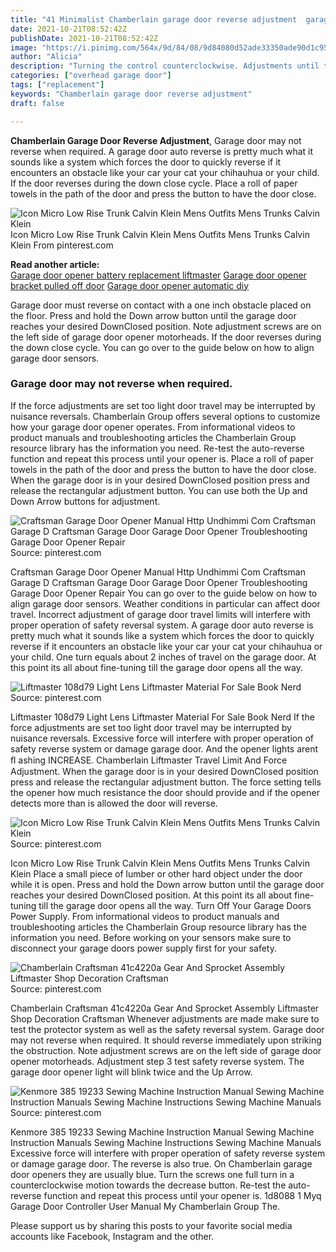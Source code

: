 ```yaml
---
title: "41 Minimalist Chamberlain garage door reverse adjustment  garage door Style"
date: 2021-10-21T08:52:42Z
publishDate: 2021-10-21T08:52:42Z
image: "https://i.pinimg.com/564x/9d/84/08/9d84080d52ade33350ade90d1c9562a4.jpg"
author: "Alicia"
description: "Turning the control counterclockwise. Adjustments until the door reverses normally. Chamberlain garage door reverse adjustment"
categories: ["overhead garage door"]
tags: ["replacement"]
keywords: "Chamberlain garage door reverse adjustment"
draft: false

---
```

<!-- Head tag Code -->
**Chamberlain Garage Door Reverse Adjustment**, Garage door may not reverse when required. A garage door auto reverse is pretty much what it sounds like a system which forces the door to quickly reverse if it encounters an obstacle like your car your cat your chihauhua or your child. If the door reverses during the down close cycle. Place a roll of paper towels in the path of the door and press the button to have the door close.

![Icon Micro Low Rise Trunk Calvin Klein Mens Outfits Mens Trunks Calvin Klein](https://i.pinimg.com/474x/06/2d/aa/062daaad6f68e904b9e10db9b5396076.jpg "Icon Micro Low Rise Trunk Calvin Klein Mens Outfits Mens Trunks Calvin Klein")
Icon Micro Low Rise Trunk Calvin Klein Mens Outfits Mens Trunks Calvin Klein From pinterest.com

**Read another article:**  
[Garage door opener battery replacement liftmaster](/garage-door-opener-battery-replacement-liftmaster/)
[Garage door opener bracket pulled off door](/garage-door-opener-bracket-pulled-off-door/)
[Garage door opener automatic diy](/garage-door-opener-automatic-diy/)


Garage door must reverse on contact with a one inch obstacle placed on the floor. Press and hold the Down arrow button until the garage door reaches your desired DownClosed position. Note adjustment screws are on the left side of garage door opener motorheads. If the door reverses during the down close cycle. You can go over to the guide below on how to align garage door sensors.

### Garage door may not reverse when required.

If the force adjustments are set too light door travel may be interrupted by nuisance reversals. Chamberlain Group offers several options to customize how your garage door opener operates. From informational videos to product manuals and troubleshooting articles the Chamberlain Group resource library has the information you need. Re-test the auto-reverse function and repeat this process until your opener is. Place a roll of paper towels in the path of the door and press the button to have the door close. When the garage door is in your desired DownClosed position press and release the rectangular adjustment button. You can use both the Up and Down Arrow buttons for adjustment.


![Craftsman Garage Door Opener Manual Http Undhimmi Com Craftsman Garage D Craftsman Garage Door Garage Door Opener Troubleshooting Garage Door Opener Repair](https://i.pinimg.com/736x/1e/c5/f4/1ec5f4e9b7f4aed030f40c1d18378e1c.jpg "Craftsman Garage Door Opener Manual Http Undhimmi Com Craftsman Garage D Craftsman Garage Door Garage Door Opener Troubleshooting Garage Door Opener Repair")
Source: pinterest.com

Craftsman Garage Door Opener Manual Http Undhimmi Com Craftsman Garage D Craftsman Garage Door Garage Door Opener Troubleshooting Garage Door Opener Repair You can go over to the guide below on how to align garage door sensors. Weather conditions in particular can affect door travel. Incorrect adjustment of garage door travel limits will interfere with proper operation of safety reversal system. A garage door auto reverse is pretty much what it sounds like a system which forces the door to quickly reverse if it encounters an obstacle like your car your cat your chihauhua or your child. One turn equals about 2 inches of travel on the garage door. At this point its all about fine-tuning till the garage door opens all the way.

![Liftmaster 108d79 Light Lens Liftmaster Material For Sale Book Nerd](https://i.pinimg.com/originals/ad/40/29/ad4029cd80554325d3963dbfc62cecf8.jpg "Liftmaster 108d79 Light Lens Liftmaster Material For Sale Book Nerd")
Source: pinterest.com

Liftmaster 108d79 Light Lens Liftmaster Material For Sale Book Nerd If the force adjustments are set too light door travel may be interrupted by nuisance reversals. Excessive force will interfere with proper operation of safety reverse system or damage garage door. And the opener lights arent ﬂ ashing INCREASE. Chamberlain Liftmaster Travel Limit And Force Adjustment. When the garage door is in your desired DownClosed position press and release the rectangular adjustment button. The force setting tells the opener how much resistance the door should provide and if the opener detects more than is allowed the door will reverse.

![Icon Micro Low Rise Trunk Calvin Klein Mens Outfits Mens Trunks Calvin Klein](https://i.pinimg.com/474x/06/2d/aa/062daaad6f68e904b9e10db9b5396076.jpg "Icon Micro Low Rise Trunk Calvin Klein Mens Outfits Mens Trunks Calvin Klein")
Source: pinterest.com

Icon Micro Low Rise Trunk Calvin Klein Mens Outfits Mens Trunks Calvin Klein Place a small piece of lumber or other hard object under the door while it is open. Press and hold the Down arrow button until the garage door reaches your desired DownClosed position. At this point its all about fine-tuning till the garage door opens all the way. Turn Off Your Garage Doors Power Supply. From informational videos to product manuals and troubleshooting articles the Chamberlain Group resource library has the information you need. Before working on your sensors make sure to disconnect your garage doors power supply first for your safety.

![Chamberlain Craftsman 41c4220a Gear And Sprocket Assembly Liftmaster Shop Decoration Craftsman](https://i.pinimg.com/originals/3f/6a/c2/3f6ac2c500e22dd3f3b6d90d51d18b72.jpg "Chamberlain Craftsman 41c4220a Gear And Sprocket Assembly Liftmaster Shop Decoration Craftsman")
Source: pinterest.com

Chamberlain Craftsman 41c4220a Gear And Sprocket Assembly Liftmaster Shop Decoration Craftsman Whenever adjustments are made make sure to test the protector system as well as the safety reversal system. Garage door may not reverse when required. It should reverse immediately upon striking the obstruction. Note adjustment screws are on the left side of garage door opener motorheads. Adjustment step 3 test safety reverse system. The garage door opener light will blink twice and the Up Arrow.

![Kenmore 385 19233 Sewing Machine Instruction Manual Sewing Machine Instruction Manuals Sewing Machine Instructions Sewing Machine Manuals](https://i.pinimg.com/564x/9d/84/08/9d84080d52ade33350ade90d1c9562a4.jpg "Kenmore 385 19233 Sewing Machine Instruction Manual Sewing Machine Instruction Manuals Sewing Machine Instructions Sewing Machine Manuals")
Source: pinterest.com

Kenmore 385 19233 Sewing Machine Instruction Manual Sewing Machine Instruction Manuals Sewing Machine Instructions Sewing Machine Manuals Excessive force will interfere with proper operation of safety reverse system or damage garage door. The reverse is also true. On Chamberlain garage door openers they are usually blue. Turn the screws one full turn in a counterclockwise motion towards the decrease button. Re-test the auto-reverse function and repeat this process until your opener is. 1d8088 1 Myq Garage Door Controller User Manual My Chamberlain Group The.

Please support us by sharing this posts to your favorite social media accounts like Facebook, Instagram and the other.

